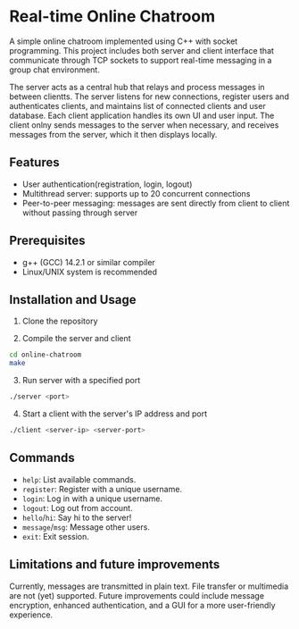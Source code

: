 # Real-time Online Chatroom

A simple online chatroom implemented using C++ with socket programming. This project includes both server and client interface that communicate through TCP sockets to support real-time messaging in a group chat environment.

The server acts as a central hub that relays and process messages in between clientts. The server listens for new connections, register users and authenticates clients, and maintains list of connected clients and user database. Each client application handles its own UI and user input. The client onlny sends messages to the server when necessary, and receives messages from the server, which it then displays locally.

## Features

* User authentication(registration, login, logout)
* Multithread server: supports up to 20 concurrent connections
* Peer-to-peer messaging: messages are sent directly from client to client without passing through server

## Prerequisites

* g++ (GCC) 14.2.1 or similar compiler
* Linux/UNIX system is recommended

## Installation and Usage

1. Clone the repository

2. Compile the server and client

```bash
cd online-chatroom
make
```

3. Run server with a specified port
```bash
./server <port>
```

4. Start a client with the server's IP address and port
```bash
./client <server-ip> <server-port>
```

## Commands

* `help`: List available commands.
* `register`: Register with a unique username.
* `login`: Log in with a unique username.
* `logout`: Log out from account.
* `hello`/`hi`:  Say hi to the server!
* `message`/`msg`: Message other users.
* `exit`: Exit session.

## Limitations and future improvements

Currently, messages are transmitted in plain text. File transfer or multimedia are not (yet) supported. Future improvements could include message encryption, enhanced authentication, and a GUI for a more user-friendly experience.
